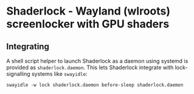 # Shaderlock - Wayland (wlroots) screenlocker with GPU shaders

## Integrating

A shell script helper to launch Shaderlock as a daemon using systemd is provided
as `shaderlock.daemon`. This lets Shaderlock integrate with lock-signalling
systems like `swayidle`:

```shell
swayidle -w lock shaderlock.daemon before-sleep shaderlock.daemon
```
